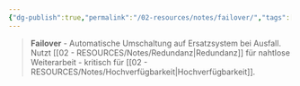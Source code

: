 ```yaml
---
{"dg-publish":true,"permalink":"/02-resources/notes/failover/","tags":["it-sicherheit"],"noteIcon":"","updated":"2025-09-10T16:42:42.000+02:00"}
---
```


>**Failover** - Automatische Umschaltung auf Ersatzsystem bei Ausfall.
Nutzt [[02 - RESOURCES/Notes/Redundanz\|Redundanz]] für nahtlose Weiterarbeit - kritisch für [[02 - RESOURCES/Notes/Hochverfügbarkeit\|Hochverfügbarkeit]].